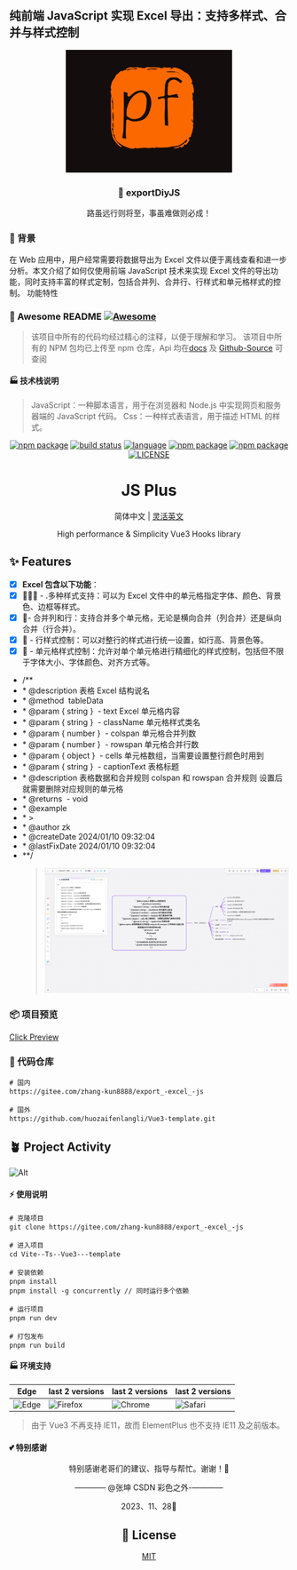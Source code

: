 ## 纯前端 JavaScript 实现 Excel 导出：支持多样式、合并与样式控制

<p align="center">
  <a target="_blank" href="https://jshub.cn/">
  <img alt="autofit" src="./autofit.gif" width="300">
  </a>
</p>

<p align="center">
  <h3 align="center">🎉 exportDiyJS </h3>
  <p align="center" style="font-size:14px">路虽远行则将至，事虽难做则必成！</p>
</p>

### 🚩 背景

在 Web 应用中，用户经常需要将数据导出为 Excel 文件以便于离线查看和进一步分析。本文介绍了如何仅使用前端 JavaScript 技术来实现 Excel 文件的导出功能，同时支持丰富的样式定制，包括合并列、合并行、行样式和单元格样式的控制。
功能特性

### 🌈 Awesome README [![Awesome](https://cdn.jsdelivr.net/gh/sindresorhus/awesome@d7305f38d29fed78fa85652e3a63e154dd8e8829/media/badge.svg)](https://github.com/sindresorhus/awesome#readme)

<div style=color:#0b0909;>

> 该项目中所有的代码均经过精心的注释，以便于理解和学习。
> 该项目中所有的 NPM 包均已上传至 npm 仓库，Api 均在[docs](https://zhang-kun8888.gitee.io/vue3-tools-docs/) 及 [Github-Source](https://github.com/huozaifenlangli/vue3-directive-tool--NPM) 可查阅

</div>

#### 🏭 技术栈说明

> JavaScript：一种脚本语言，用于在浏览器和 Node.js 中实现网页和服务器端的 JavaScript 代码。
> Css：一种样式表语言，用于描述 HTML 的样式。

</div>

<p align="center">
<a href="https://img.shields.io/badge/npm-v9.6.6-2081C1"><img src="https://img.shields.io/badge/npm-v9.6.6-2081C1" alt="npm package"></a>
  <a href="https://github.com/InhiblabCore/vue-hooks-plus/actions/workflows/node-ci.yml"><img src="https://github.com/InhiblabCore/vue-hooks-plus/actions/workflows/ci.yml/badge.svg?branch=master" alt="build status"></a>
    <a href="#badge"><img src="https://img.shields.io/github/languages/top/InhiblabCore/vue-hooks-plus" alt="language"></a>
<a href="https://img.shields.io/badge/pnpm-v8.5.1-F37E42"><img src="https://img.shields.io/badge/pnpm-v8.5.1-F37E42" alt="npm package"></a>
<a href="https://img.shields.io/badge/node-v20.2.0-416634"><img src="https://img.shields.io/badge/node-v20.2.0-416634" alt="npm package"></a>
<a href="https://github.com/InhiblabCore/vue-hooks-plus/blob/master/LICENSE"><img src="https://img.shields.io/github/license/InhiblabCore/vue-hooks-plus" alt="LICENSE"></a>

</p>

<div align="center">

# JS Plus

简体中文 | [灵活英文](./README.en-CN.md)

High performance & Simplicity Vue3 Hooks library

</div>

## ✨ Features

- [x] **Excel 包含以下功能**：
- [x] 🏄🏼‍♂️ - .多种样式支持：可以为 Excel 文件中的单元格指定字体、颜色、背景色、边框等样式。
- [x] 🎯- 合并列和行：支持合并多个单元格，无论是横向合并（列合并）还是纵向合并（行合并）。
- [x] 🔖 - 行样式控制：可以对整行的样式进行统一设置，如行高、背景色等。
- [x] 🎉 - 单元格样式控制：允许对单个单元格进行精细化的样式控制，包括但不限于字体大小、字体颜色、对齐方式等。
      <br />
- /\*\*
- \* @description 表格 Excel 结构说名
- \* @method  tableData
- \* @param { string }  - text Excel 单元格内容
- \* @param { string }  - className 单元格样式类名
- \* @param { number }  - colspan 单元格合并列数
- \* @param { number }  - rowspan 单元格合并行数
- \* @param { object }  - cells 单元格数组，当需要设置整行颜色时用到
- \* @param { string }  - captionText 表格标题
- \* @description 表格数据和合并规则 colspan 和 rowspan 合并规则 设置后就需要删除对应规则的单元格
- \* @returns  - void
- \* @example
- \* >
- \* @author zk
- \* @createDate 2024/01/10 09:32:04
- \* @lastFixDate 2024/01/10 09:32:04
- \*\*/
  > ![Alt text](readme.png)

### 📦 项目预览

[Click Preview](https://zhang-kun8888.gitee.io/export_-excel_-js/)

### 💒 代码仓库

```base
# 国内
https://gitee.com/zhang-kun8888/export_-excel_-js

# 国外
https://github.com/huozaifenlangli/Vue3-template.git
```

####

## 🪴 Project Activity

![Alt](https://repobeats.axiom.co/api/embed/35dbca2274542c0144993be92cc51762227543d9.svg "Repobeats analytics image")

#### ⚡ 使用说明

```base
# 克隆项目
git clone https://gitee.com/zhang-kun8888/export_-excel_-js

# 进入项目
cd Vite--Ts--Vue3---template

# 安装依赖
pnpm install
pnpm install -g concurrently // 同时运行多个依赖

# 运行项目
pnpm run dev

# 打包发布
pnpm run build
```

#### 🏭 环境支持

| Edge                                                                     | last 2 versions                                                                   | last 2 versions                                                                | last 2 versions                                                                |
| ------------------------------------------------------------------------ | --------------------------------------------------------------------------------- | ------------------------------------------------------------------------------ | ------------------------------------------------------------------------------ |
| ![Edge](https://cdn.jsdelivr.net/npm/@browser-logos/edge/edge_32x32.png) | ![Firefox](https://cdn.jsdelivr.net/npm/@browser-logos/firefox/firefox_32x32.png) | ![Chrome](https://cdn.jsdelivr.net/npm/@browser-logos/chrome/chrome_32x32.png) | ![Safari](https://cdn.jsdelivr.net/npm/@browser-logos/safari/safari_32x32.png) |

> 由于 Vue3 不再支持 IE11，故而 ElementPlus 也不支持 IE11 及之前版本。

#### 💕 特别感谢

<div align="center">

特别感谢老哥们的建议、指导与帮忙。谢谢！🌸

———— @张坤 CSDN 彩色之外-————

2023、11、28🌸

## 📄 License

[MIT](https://github.com/element-plus/element-plus/blob/master/LICENSE)

</div>
